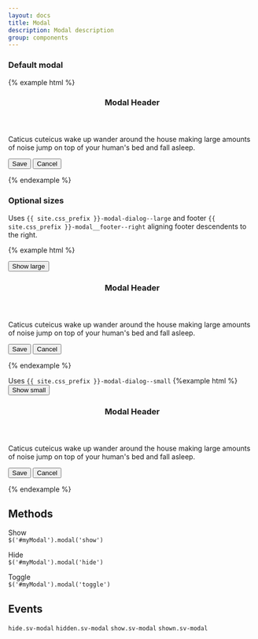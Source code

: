 ```yaml
---
layout: docs
title: Modal
description: Modal description
group: components
---
```


### Default modal ###

{% example html %}

<div class="{{ site.css_prefix }}-modal doc-demo__modal--default" role="dialog" aria-labelledby="myDialog" aria-hidden="true" tabindex="-1">
   <div class="{{ site.css_prefix }}-modal__dialog">
      <section class="{{ site.css_prefix }}-modal__content">
         <header class="{{ site.css_prefix }}-modal__header">
            <h3 class="{{ site.css_prefix }}-modal__header__title">Modal Header</h3>
         </header>
         <div class="{{ site.css_prefix }}-modal__body">
            <p class="{{ site.css_prefix }}-font {{ site.css_prefix }}-font--text">Caticus cuteicus wake up wander around the house making large amounts of noise jump on top of your human's bed
               and fall asleep.</p>
         </div>
         <footer class="{{ site.css_prefix }}-modal__footer">
            <button type="button" class="{{ site.css_prefix }}-button {{ site.css_prefix }}-button--primary">Save</button>
            <button type="button" class="{{ site.css_prefix }}-button {{ site.css_prefix }}-button--link">Cancel</button>
         </footer>
      </section>
   </div>
</div>

{% endexample %}

### Optional sizes ###

Uses `{{ site.css_prefix }}-modal-dialog--large` and footer `{{ site.css_prefix }}-modal__footer--right` aligning footer descendents to the right.

{% example html %}

<button id="largeBtn" data-sv-modal data-sv-target="#example1" type="button" class="{{ site.css_prefix }}-button {{ site.css_prefix }}-button--primary {{ site.css_prefix }}-button--large">Show large</button>

<div id="example1" class="{{ site.css_prefix }}-modal" role="dialog" aria-labelledby="myDialog" aria-hidden="true" tabindex="-1">
   <div class="{{ site.css_prefix }}-modal__dialog {{ site.css_prefix }}-modal__dialog--large">
      <section class="{{ site.css_prefix }}-modal__content">
         <header class="{{ site.css_prefix }}-modal__header">
            <h3 class="{{ site.css_prefix }}-modal__header__title">Modal Header</h3>
         </header>
         <div class="{{ site.css_prefix }}-modal__body">
            <p class="{{ site.css_prefix }}-font {{ site.css_prefix }}-font--text">Caticus cuteicus wake up wander around the house making large amounts of noise jump on top of your human's bed
               and fall asleep.</p>
         </div>
         <footer class="{{ site.css_prefix }}-modal__footer {{ site.css_prefix }}-modal__footer--right">
            <button type="button" data-sv-modal-dismiss class="{{ site.css_prefix }}-button {{ site.css_prefix }}-button--primary">Save</button>
            <button type="button" data-sv-modal-dismiss class="{{ site.css_prefix }}-button {{ site.css_prefix }}-button--link">Cancel</button>
         </footer>
      </section>
   </div>
</div>

{% endexample %}

Uses `{{ site.css_prefix }}-modal-dialog--small` 
{%example html %}
<button id="smallBtn" data-sv-modal data-sv-target="#example2" type="button" class="{{ site.css_prefix }}-button {{ site.css_prefix }}-button--primary {{ site.css_prefix }}-button--large">Show small</button>

<div id="example2" class="{{ site.css_prefix }}-modal" role="dialog" aria-labelledby="myDialog" aria-hidden="true" tabindex="-1">
   <div class="{{ site.css_prefix }}-modal__dialog {{ site.css_prefix }}-modal__dialog--small">
      <section class="{{ site.css_prefix }}-modal__content">
         <header class="{{ site.css_prefix }}-modal__header">
            <h3 class="{{ site.css_prefix }}-modal__header__title">Modal Header</h3>
         </header>
         <div class="{{ site.css_prefix }}-modal__body">
            <p class="{{ site.css_prefix }}-font {{ site.css_prefix }}-font--text">Caticus cuteicus wake up wander around the house making large amounts of noise jump on top of your human's bed
               and fall asleep.</p>
         </div>
         <footer class="{{ site.css_prefix }}-modal__footer">
            <button type="button" data-sv-modal-dismiss class="{{ site.css_prefix }}-button {{ site.css_prefix }}-button--primary">Save</button>
            <button type="button" data-sv-modal-dismiss class="{{ site.css_prefix }}-button {{ site.css_prefix }}-button--link">Cancel</button>
         </footer>
      </section>
   </div>
</div>

{% endexample %}

## Methods ##

Show  
`$('#myModal').modal('show')`

Hide   
`$('#myModal').modal('hide')`

Toggle   
`$('#myModal').modal('toggle')`

## Events ##

`hide.sv-modal`
`hidden.sv-modal`
`show.sv-modal`
`shown.sv-modal`
